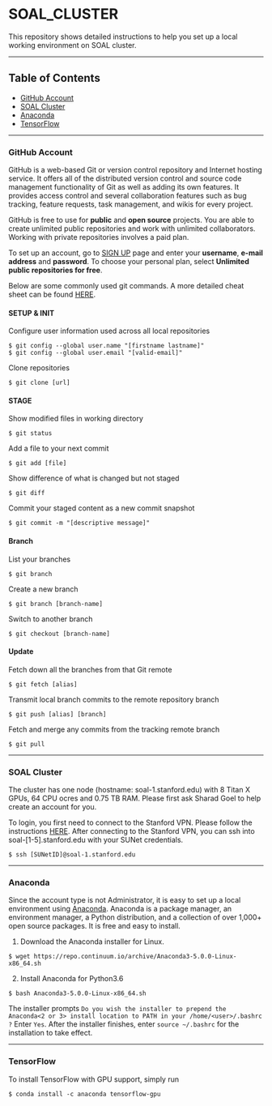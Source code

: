 # SOAL_CLUSTER
This repository shows detailed instructions to help you set up a local working environment on SOAL cluster. 

------------------------------

Table of Contents
------------------------------

- [GitHub Account](#github-account)
- [SOAL Cluster](#soal-cluster)
- [Anaconda](#anaconda)
- [TensorFlow](#tensorflow)

------

### GitHub Account
GitHub is a web-based Git or version control repository and Internet hosting service. It offers all of the distributed version control and source code management functionality of Git as well as adding its own features. It provides access control and several collaboration features such as bug tracking, feature requests, task management, and wikis for every project. 

GitHub is free to use for **public** and **open source** projects. You are able to create unlimited public repositories and work with unlimited collaborators. Working with private repositories involves a paid plan. 

To set up an account, go to [SIGN UP](https://github.com/join) page and enter your **username**, **e-mail address** and **password**. To choose your personal plan, select **Unlimited public repositories for free**. 

Below are some commonly used git commands. A more detailed cheat sheet can be found [HERE](https://education.github.com/git-cheat-sheet-education.pdf). 

#### SETUP & INIT
Configure user information used across all local repositories
```
$ git config --global user.name "[firstname lastname]"
$ git config --global user.email "[valid-email]"
```
Clone repositories
```
$ git clone [url]
```
#### STAGE
Show modified files in working directory
```
$ git status
```
Add a file to your next commit
```
$ git add [file]
```
Show difference of what is changed but not staged
```
$ git diff
```
Commit your staged content as a new commit snapshot
```
$ git commit -m "[descriptive message]"
```
#### Branch
List your branches
```
$ git branch
```
Create a new branch
```
$ git branch [branch-name]
```
Switch to another branch
```
$ git checkout [branch-name]
```
#### Update
Fetch down all the branches from that Git remote
```
$ git fetch [alias]
```
Transmit local branch commits to the remote repository branch
```
$ git push [alias] [branch]
```
Fetch and merge any commits from the tracking remote branch
```
$ git pull
```

------

### SOAL Cluster
The cluster has one node (hostname: soal-1.stanford.edu) with 8 Titan X GPUs, 64 CPU ocres and 0.75 TB RAM. Please first ask Sharad Goel to help create an account for you. 

To login, you first need to connect to the Stanford VPN. Please follow the instructions [HERE](https://uit.stanford.edu/service/vpn). After connecting to the Stanford VPN, you can ssh into soal-[1-5].stanford.edu with your SUNet credentials. 
```
$ ssh [SUNetID]@soal-1.stanford.edu
```

------

### Anaconda
Since the account type is not Administrator, it is easy to set up a local environment using [Anaconda](https://docs.anaconda.com/anaconda/). Anaconda is a package manager, an environment manager, a Python distribution, and a collection of over 1,000+ open source packages. It is free and easy to install. 

1. Download the Anaconda installer for Linux. 
```
$ wget https://repo.continuum.io/archive/Anaconda3-5.0.0-Linux-x86_64.sh
```
2. Install Anaconda for Python3.6
```
$ bash Anaconda3-5.0.0-Linux-x86_64.sh
```
The installer prompts `Do you wish the installer to prepend the Anaconda<2 or 3> install location to PATH in your /home/<user>/.bashrc ?` Enter `Yes`. After the installer finishes, enter `source ~/.bashrc` for the installation to take effect. 

------

### TensorFlow
To install TensorFlow with GPU support, simply run
```
$ conda install -c anaconda tensorflow-gpu 
```
